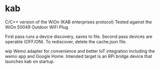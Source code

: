 # kab

C/C++ version of the WiOn (KAB enterprises protocol)
Tested against the WiOn 50049 Outdoor WiFi Plug.

First pass runs a device discovery, saves to file.
Second pass devices are operable (OFF/ON).
To rediscover, delete the cache.json file.

wip Wemo adapter for convenience and better IoT integration including the wemo app and Google Home.
Intended target is an RPi bridge device that launches kab on startup.
